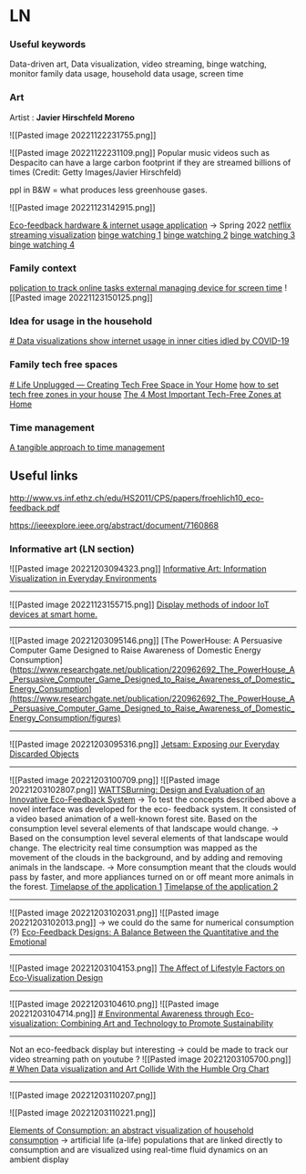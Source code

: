 

# LN

### Useful keywords

Data-driven art, Data visualization, video streaming, binge watching, monitor family data usage, household data usage, screen time

### Art

Artist :  **Javier Hirschfeld Moreno**

![[Pasted image 20221122231755.png]]

![[Pasted image 20221122231109.png]]
Popular music videos such as Despacito can have a large carbon footprint if they are streamed billions of times (Credit: Getty Images/Javier Hirschfeld)

ppl in B&W = what produces less greenhouse gases.

![[Pasted image 20221123142915.png]]


[Eco-feedback hardware & internet usage application](https://www.diva-portal.org/smash/get/diva2:1666185/FULLTEXT01.pdf) -> Spring 2022
[netflix streaming visualization](https://luizflamorim.myportfolio.com/netflix-films)
[binge watching 1](https://www.behance.net/gallery/135826609/Binge-Watching-Data-Visualization?locale=fr_FR)
[binge watching 2](https://www.behance.net/gallery/75491185/Drama-Fever?tracking_source=search_projects_recommended%7Cbinge+watching)
[binge watching 3](https://www.behance.net/gallery/105108511/Binge-watching?tracking_source=search_projects_recommended%7Cbinge+watching)
[binge watching 4](https://public.tableau.com/app/profile/judit.bekker/viz/Couchella-ThegreatBingeFestof2020/Couchella)


### Family context

[pplication to track online tasks ](https://meetcircle.com/pages/features-usage)
[external managing device for screen time](https://www.youtube.com/watch?v=3hQm1N8NkRA&t=25s)
![[Pasted image 20221123150125.png]]

### Idea for usage in the household
[# Data visualizations show internet usage in inner cities idled by COVID-19](https://www.techrepublic.com/article/data-visualizations-show-internet-usage-in-inner-cities-idled-by-covid-19/)

### Family tech free spaces
[# Life Unplugged — Creating Tech Free Space in Your Home](https://www.zespoke.com/fr/life-unplugged-creating-tech-free-space-home/)
[how to set tech free zones in your house](https://www.angi.com/articles/how-set-tech-free-zone-your-house.htm)
[The 4 Most Important Tech-Free Zones at Home](https://www.purewow.com/tech/make-tech-free-zones-home)

### Time management
[A tangible approach to time management](https://dl.acm.org/doi/10.1145/2638728.2638794)

## Useful links
http://www.vs.inf.ethz.ch/edu/HS2011/CPS/papers/froehlich10_eco-feedback.pdf

https://ieeexplore.ieee.org/abstract/document/7160868

### Informative art (LN section)

![[Pasted image 20221203094323.png]]
[Informative Art: Information Visualization in Everyday Environments](https://www.researchgate.net/profile/Lars-Holmquist/publication/220979110_Informative_Art_Information_Visualization_in_Everyday_Environments/links/552d26e20cf21acb09213aea/Informative-Art-Information-Visualization-in-Everyday-Environments.pdf)

---


![[Pasted image 20221123155715.png]]
[Display methods of indoor IoT devices at smart home.](https://www.researchgate.net/publication/303905634_SALA_Smartphone-Assisted_Localization_Algorithm_for_Positioning_Indoor_IoT_Devices/figures?lo=1)

---

![[Pasted image 20221203095146.png]]
[The PowerHouse: A Persuasive Computer Game Designed to Raise Awareness of Domestic Energy Consumption](https://www.researchgate.net/publication/220962692_The_PowerHouse_A_Persuasive_Computer_Game_Designed_to_Raise_Awareness_of_Domestic_Energy_Consumption](https://www.researchgate.net/publication/220962692_The_PowerHouse_A_Persuasive_Computer_Game_Designed_to_Raise_Awareness_of_Domestic_Energy_Consumption/figures)

---

![[Pasted image 20221203095316.png]]
[Jetsam: Exposing our Everyday Discarded Objects](https://www.researchgate.net/publication/253388767_Jetsam_Exposing_our_Everyday_Discarded_Objects)

---

![[Pasted image 20221203100709.png]]
![[Pasted image 20221203102807.png]]
[WATTSBurning: Design and Evaluation of an Innovative Eco-Feedback System](https://hal.inria.fr/hal-01497454/document)
-> To test the concepts described above a novel interface was developed for the eco- feedback system. It consisted of a video based animation of a well-known forest site.  Based on the consumption level several elements of that landscape would change.
-> Based on the consumption level several elements of that landscape would change. The electricity real time consumption was mapped as the movement of the clouds in the background, and by adding and removing animals in the landscape.
-> More consumption meant that the clouds would pass by faster, and more appliances turned on or off meant more animals in the forest.
[Timelapse of the application 1](https://www.youtube.com/watch?v=F_0lc2HR3go&t=4s)
[Timelapse of the application 2](https://www.youtube.com/watch?time_continue=6&v=ABkf9tw9-Z0&feature=emb_logo)

---


![[Pasted image 20221203102031.png]]
![[Pasted image 20221203102013.png]]
-> we could do the same for numerical consumption (?)
[Eco-Feedback Designs: A Balance Between the Quantitative and the Emotional](https://www.researchgate.net/publication/311463106_Eco-Feedback_Designs_A_Balance_Between_the_Quantitative_and_the_Emotional)

---


![[Pasted image 20221203104153.png]]
[The Affect of Lifestyle Factors on Eco-Visualization Design](https://arxiv.org/pdf/1405.5263.pdf)

----

![[Pasted image 20221203104610.png]]
![[Pasted image 20221203104714.png]]
[# Environmental Awareness through Eco-visualization: Combining Art and Technology to Promote Sustainability](https://www.neme.org/texts/environmental-awareness)

---
Not an eco-feedback display but interesting -> could be made to track our video streaming path on youtube ?
![[Pasted image 20221203105700.png]]
[# When Data visualization and Art Collide With the Humble Org Chart](https://medium.com/nightingale/when-data-visualization-and-art-collide-with-the-humble-org-chart-647a2df46c5c)

---

![[Pasted image 20221203110207.png]]

![[Pasted image 20221203110221.png]]

[Elements of Consumption: an abstract visualization of household consumption](http://makonin.com/doc/SG_2011.pdf)
-> artificial life (a-life) populations that are linked directly to consumption and are visualized using real-time fluid dynamics on an ambient display
